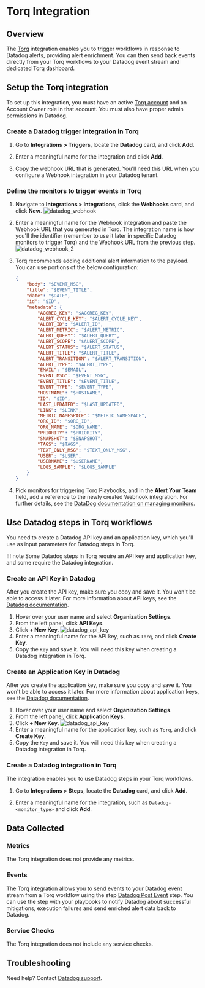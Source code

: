 # Torq Integration

## Overview

The [Torq][1] integration enables you to trigger workflows in response to Datadog alerts, providing alert enrichment. You can then send back events directly from your Torq workflows to your Datadog event stream and dedicated Torq dashboard.

## Setup the Torq integration

To set up this integration, you must have an active [Torq account][2] and an Account Owner role in that account. You must also have proper admin permissions in Datadog.

### Create a Datadog trigger integration in Torq

1. Go to **Integrations > Triggers**, locate the **Datadog** card, and click **Add**.

2. Enter a meaningful name for the integration and click **Add**.

3. Copy the webhook URL that is generated. You'll need this URL when you configure a Webhook integration in your Datadog tenant.

### Define the monitors to trigger events in Torq

1. Navigate to **Integrations > Integrations**, click the **Webhooks** card, and click **New**.
    ![datadog_webhook](/img/datadog_webhook.png)

2. Enter a meaningful name for the Webhook integration and paste the Webhook URL that you generated in Torq. The integration name is how you'll the identifier (remember to use it later in specific Datadog monitors to trigger Torq) and the Webhook URL from the previous step.
    ![datadog_webhook_2](/img/datadog_webhook_2.png)

3. Torq recommends adding additional alert information to the payload. You can use portions of the below configuration:

    ```json linenums="1"
    {
        "body": "$EVENT_MSG",
        "title": "$EVENT_TITLE",
        "date": "$DATE",
        "id": "$ID",
        "metadata": {
            "AGGREG_KEY": "$AGGREG_KEY",
            "ALERT_CYCLE_KEY": "$ALERT_CYCLE_KEY",
            "ALERT_ID": "$ALERT_ID",
            "ALERT_METRIC": "$ALERT_METRIC",
            "ALERT_QUERY": "$ALERT_QUERY",
            "ALERT_SCOPE": "$ALERT_SCOPE",
            "ALERT_STATUS": "$ALERT_STATUS",
            "ALERT_TITLE": "$ALERT_TITLE",
            "ALERT_TRANSITION": "$ALERT_TRANSITION",
            "ALERT_TYPE": "$ALERT_TYPE",
            "EMAIL": "$EMAIL",
            "EVENT_MSG": "$EVENT_MSG",
            "EVENT_TITLE": "$EVENT_TITLE",
            "EVENT_TYPE": "$EVENT_TYPE",
            "HOSTNAME": "$HOSTNAME",
            "ID": "$ID",
            "LAST_UPDATED": "$LAST_UPDATED",
            "LINK": "$LINK",
            "METRIC_NAMESPACE": "$METRIC_NAMESPACE",
            "ORG_ID": "$ORG_ID",
            "ORG_NAME": "$ORG_NAME",
            "PRIORITY": "$PRIORITY",
            "SNAPSHOT": "$SNAPSHOT",
            "TAGS": "$TAGS",
            "TEXT_ONLY_MSG": "$TEXT_ONLY_MSG",
            "USER": "$USER",
            "USERNAME": "$USERNAME",
            "LOGS_SAMPLE": "$LOGS_SAMPLE"
        }
    }
    ```

4. Pick monitors for triggering Torq Playbooks, and in the **Alert Your Team** field, add a reference to the newly created Webhook integration. For further details, see the [DataDog documentation on managing monitors][7].


## Use Datadog steps in Torq workflows

You need to create a Datadog API key and an application key, which you'll use as input parameters for Datadog steps in Torq.

!!! note
    Some Datadog steps in Torq require an API key and application key, and some require the Datadog integration.

### Create an API Key in Datadog

After you create the API key, make sure you copy and save it. You won't be able to access it later. For more information about API keys, see the [Datadog documentation](https://docs.datadoghq.com/account_management/api-app-keys/).

1. Hover over your user name and select **Organization Settings**.
2. From the left panel, click **API Keys**.
3. Click **+ New Key**.
    ![datadog_api_key](/img/datadog_api_key.png)
4. Enter a meaningful name for the API key, such as `Torq`, and click **Create Key**.
5. Copy the `Key` and save it. You will need this key when creating a Datadog integration in Torq.


### Create an Application Key in Datadog

After you create the application key, make sure you copy and save it. You won't be able to access it later. For more information about application keys, see the [Datadog documentation](https://docs.datadoghq.com/account_management/api-app-keys/#add-application-keys/).

1. Hover over your user name and select **Organization Settings**.
2. From the left panel, click **Application Keys**.
3. Click **+ New Key**.
    ![datadog_api_key](/img/datadog_api_key.png)
4. Enter a meaningful name for the application key, such as `Torq`, and click **Create Key**.
5. Copy the `Key` and save it. You will need this key when creating a Datadog integration in Torq.


### Create a Datadog integration in Torq

The integration enables you to use Datadog steps in your Torq workflows.

1. Go to **Integrations > Steps**, locate the **Datadog** card, and click **Add**.

2. Enter a meaningful name for the integration, such as `Datadog-<monitor_type>` and click **Add**.





## Data Collected

### Metrics

The Torq integration does not provide any metrics.

### Events

The Torq integration allows you to send events to your Datadog event stream from a Torq workflow using the step [Datadog Post Event][10] step. You can use the step with your playbooks to notify Datadog about successful mitigations, execution failures and send enriched alert data back to Datadog.

### Service Checks

The Torq integration does not include any service checks.

## Troubleshooting

Need help? Contact [Datadog support][11].

[1]: https://torq.io
[2]: https://torq.io/get-started/
[5]: https://app.datadoghq.com/account/settings#integrations/webhooks
[7]: https://docs.datadoghq.com/monitors/manage_monitor/
[10]: https://github.com/torqio/steps/tree/master/steps/datadog/post-event
[11]: https://docs.datadoghq.com/help/
